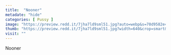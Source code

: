 ```yaml
---
title:  "Nooner"
metadate: "hide"
categories: [ Pussy ]
image: "https://preview.redd.it/7jha7ld9sml51.jpg?auto=webp&s=70d9582e4fc6dd41a612eace42642a69d93554af"
thumb: "https://preview.redd.it/7jha7ld9sml51.jpg?width=640&crop=smart&auto=webp&s=a51722a8083fe2ca6d725ff4dfafb00efd17bd8d"
visit: ""
---
```

Nooner
